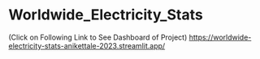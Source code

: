 # Worldwide_Electricity_Stats
(Click on Following Link to See Dashboard of Project)
https://worldwide-electricity-stats-anikettale-2023.streamlit.app/
